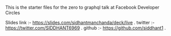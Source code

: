 This is the starter files for the zero to graphql talk at Facebook Developer Circles

Slides link :- https://slides.com/sidhantmanchanda/deck/live .
twitter :- https://twitter.com/SIDDHANT6969 .
github :- https://github.com/siddhant1 .
